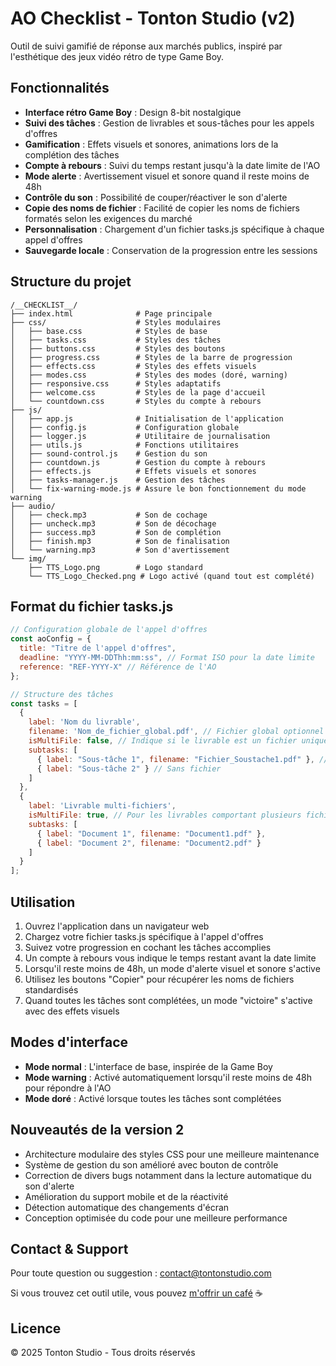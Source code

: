 # AO Checklist - Tonton Studio (v2)

Outil de suivi gamifié de réponse aux marchés publics, inspiré par l'esthétique des jeux vidéo rétro de type Game Boy.

## Fonctionnalités

- **Interface rétro Game Boy** : Design 8-bit nostalgique
- **Suivi des tâches** : Gestion de livrables et sous-tâches pour les appels d'offres
- **Gamification** : Effets visuels et sonores, animations lors de la complétion des tâches
- **Compte à rebours** : Suivi du temps restant jusqu'à la date limite de l'AO
- **Mode alerte** : Avertissement visuel et sonore quand il reste moins de 48h
- **Contrôle du son** : Possibilité de couper/réactiver le son d'alerte
- **Copie des noms de fichier** : Facilité de copier les noms de fichiers formatés selon les exigences du marché
- **Personnalisation** : Chargement d'un fichier tasks.js spécifique à chaque appel d'offres
- **Sauvegarde locale** : Conservation de la progression entre les sessions

## Structure du projet

```
/__CHECKLIST__/
├── index.html              # Page principale
├── css/                    # Styles modulaires
│   ├── base.css            # Styles de base
│   ├── tasks.css           # Styles des tâches
│   ├── buttons.css         # Styles des boutons
│   ├── progress.css        # Styles de la barre de progression
│   ├── effects.css         # Styles des effets visuels
│   ├── modes.css           # Styles des modes (doré, warning)
│   ├── responsive.css      # Styles adaptatifs
│   ├── welcome.css         # Styles de la page d'accueil
│   └── countdown.css       # Styles du compte à rebours
├── js/
│   ├── app.js              # Initialisation de l'application
│   ├── config.js           # Configuration globale
│   ├── logger.js           # Utilitaire de journalisation
│   ├── utils.js            # Fonctions utilitaires
│   ├── sound-control.js    # Gestion du son
│   ├── countdown.js        # Gestion du compte à rebours
│   ├── effects.js          # Effets visuels et sonores
│   ├── tasks-manager.js    # Gestion des tâches
│   └── fix-warning-mode.js # Assure le bon fonctionnement du mode warning
├── audio/
│   ├── check.mp3           # Son de cochage
│   ├── uncheck.mp3         # Son de décochage
│   ├── success.mp3         # Son de complétion
│   ├── finish.mp3          # Son de finalisation
│   └── warning.mp3         # Son d'avertissement
└── img/
    ├── TTS_Logo.png        # Logo standard
    └── TTS_Logo_Checked.png # Logo activé (quand tout est complété)
```

## Format du fichier tasks.js

```javascript
// Configuration globale de l'appel d'offres
const aoConfig = {
  title: "Titre de l'appel d'offres",
  deadline: "YYYY-MM-DDThh:mm:ss", // Format ISO pour la date limite
  reference: "REF-YYYY-X" // Référence de l'AO
};

// Structure des tâches
const tasks = [
  {
    label: 'Nom du livrable',
    filename: 'Nom_de_fichier_global.pdf', // Fichier global optionnel
    isMultiFile: false, // Indique si le livrable est un fichier unique ou multiple
    subtasks: [
      { label: "Sous-tâche 1", filename: "Fichier_Soustache1.pdf" }, // Avec fichier
      { label: "Sous-tâche 2" } // Sans fichier
    ]
  },
  {
    label: 'Livrable multi-fichiers',
    isMultiFile: true, // Pour les livrables comportant plusieurs fichiers distincts
    subtasks: [
      { label: "Document 1", filename: "Document1.pdf" },
      { label: "Document 2", filename: "Document2.pdf" }
    ]
  }
];
```

## Utilisation

1. Ouvrez l'application dans un navigateur web
2. Chargez votre fichier tasks.js spécifique à l'appel d'offres
3. Suivez votre progression en cochant les tâches accomplies
4. Un compte à rebours vous indique le temps restant avant la date limite
5. Lorsqu'il reste moins de 48h, un mode d'alerte visuel et sonore s'active
6. Utilisez les boutons "Copier" pour récupérer les noms de fichiers standardisés
7. Quand toutes les tâches sont complétées, un mode "victoire" s'active avec des effets visuels

## Modes d'interface

- **Mode normal** : L'interface de base, inspirée de la Game Boy
- **Mode warning** : Activé automatiquement lorsqu'il reste moins de 48h pour répondre à l'AO
- **Mode doré** : Activé lorsque toutes les tâches sont complétées

## Nouveautés de la version 2

- Architecture modulaire des styles CSS pour une meilleure maintenance
- Système de gestion du son amélioré avec bouton de contrôle
- Correction de divers bugs notamment dans la lecture automatique du son d'alerte
- Amélioration du support mobile et de la réactivité
- Détection automatique des changements d'écran
- Conception optimisée du code pour une meilleure performance

## Contact & Support

Pour toute question ou suggestion : [contact@tontonstudio.com](mailto:contact@tontonstudio.com)

Si vous trouvez cet outil utile, vous pouvez [m'offrir un café](https://www.paypal.com/donate/?business=RH4796JY56ZRE&no_recurring=0&item_name=Un+petit+caf%C3%A9+pour+mon+travail+?+%3A%29&currency_code=EUR) ☕

## Licence

© 2025 Tonton Studio - Tous droits réservés
